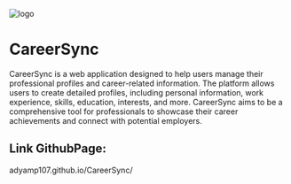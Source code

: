 ![logo](https://github.com/adyamp107/CareerSync/assets/137896283/85da671c-e499-4e55-a7c8-1d558d8fadd7)

# CareerSync

CareerSync is a web application designed to help users manage their professional profiles and career-related information. The platform allows users to create detailed profiles, including personal information, work experience, skills, education, interests, and more. CareerSync aims to be a comprehensive tool for professionals to showcase their career achievements and connect with potential employers.

## Link GithubPage:
adyamp107.github.io/CareerSync/
